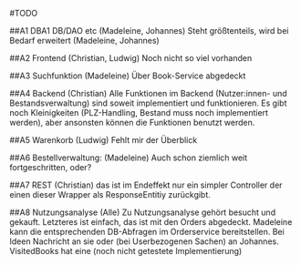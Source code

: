 #TODO

##A1 DBA1 DB/DAO etc (Madeleine, Johannes) 
Steht größtenteils, wird bei Bedarf erweitert (Madeleine, Johannes)

##A2 Frontend (Christian, Ludwig)
Noch nicht so viel vorhanden 

##A3 Suchfunktion (Madeleine) 
Über Book-Service abgedeckt 

##A4 Backend (Christian)
Alle Funktionen im Backend (Nutzer:innen- und Bestandsverwaltung) sind soweit implementiert und funktionieren. Es gibt noch Kleinigkeiten 
(PLZ-Handling, Bestand muss noch implementiert werden), aber ansonsten können die Funktionen benutzt werden.

##A5 Warenkorb (Ludwig) 
Fehlt mir der Überblick 

##A6 Bestellverwaltung: (Madeleine)
Auch schon ziemlich weit fortgeschritten, oder? 

##A7 REST (Christian)
das ist im Endeffekt nur ein simpler Controller der einen dieser Wrapper als ResponseEntitiy zurückgibt.

##A8 Nutzungsanalyse (Alle)
Zu Nutzungsanalyse gehört besucht und gekauft. Letzteres ist einfach, das ist mit den Orders abgedeckt. Madeleine kann die entsprechenden DB-Abfragen im Orderservice bereitstellen. Bei Ideen Nachricht an sie oder (bei Userbezogenen Sachen) an Johannes.
VisitedBooks hat eine (noch nicht getestete Implementierung)


